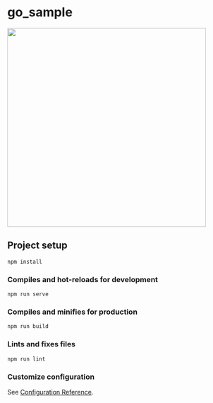 # go_sample

<img width="450" src="https://user-images.githubusercontent.com/52367439/82271681-6fac9b00-99b3-11ea-83bf-2bd437117cdc.gif" />

## Project setup
```
npm install
```

### Compiles and hot-reloads for development
```
npm run serve
```

### Compiles and minifies for production
```
npm run build
```

### Lints and fixes files
```
npm run lint
```

### Customize configuration
See [Configuration Reference](https://cli.vuejs.org/config/).
